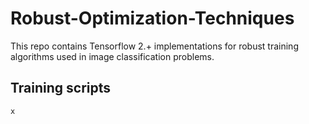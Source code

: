 # Robust-Optimization-Techniques
This repo contains Tensorflow 2.+ implementations for robust training algorithms used in image classification problems.

## Training scripts
``x``
